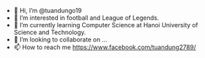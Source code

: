 - 👋 Hi, I’m @tuandungo19
- 👀 I’m interested in football and League of Legends.
- 🌱 I’m currently learning Computer Science at Hanoi University of Science and Technology.
- 💞️ I’m looking to collaborate on ...
- 📫 How to reach me https://www.facebook.com/tuandung2789/

<!---
tuandungo19/tuandungo19 is a ✨ special ✨ repository because its `README.md` (this file) appears on your GitHub profile.
You can click the Preview link to take a look at your changes.
--->
